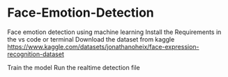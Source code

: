 # Face-Emotion-Detection
Face emotion detection using machine learning 
Install the Requirements in the vs code or terminal
Download the dataset from kaggle https://www.kaggle.com/datasets/jonathanoheix/face-expression-recognition-dataset

Train the model
Run the realtime detection file

